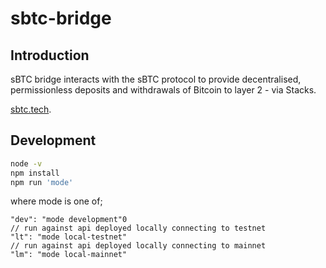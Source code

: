 # sbtc-bridge

## Introduction

sBTC bridge interacts with the sBTC protocol to provide decentralised,
permissionless deposits and withdrawals of Bitcoin to layer 2 - via Stacks.

[sbtc.tech](https://sbtc.tech).

## Development

```bash
node -v
npm install
npm run 'mode'
```

where mode is one of;

```#Javascript
"dev": "mode development"0
// run against api deployed locally connecting to testnet
"lt": "mode local-testnet"
// run against api deployed locally connecting to mainnet
"lm": "mode local-mainnet"
```

